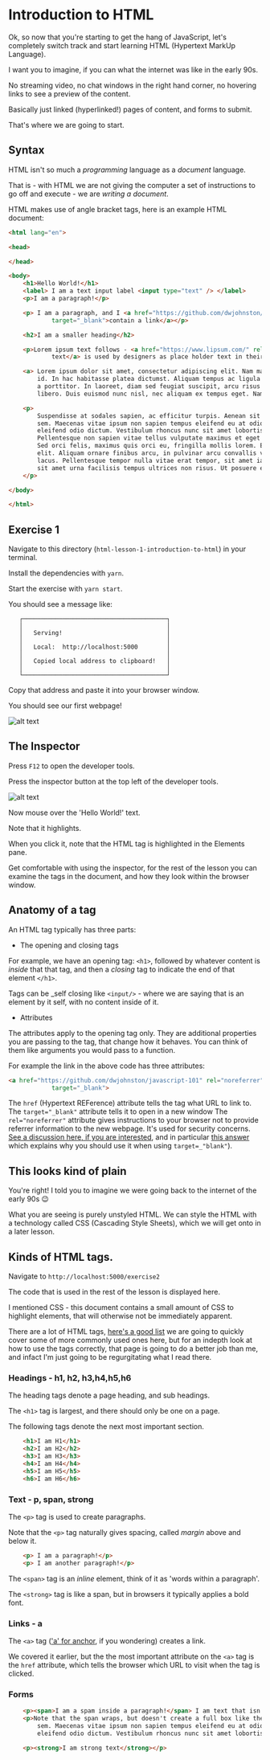 # Introduction to HTML 

Ok, so now that you're starting to get the hang of JavaScript, let's completely switch track and start learning HTML (Hypertext MarkUp Language). 

I want you to imagine, if you can what the internet was like in the early 90s. 

No streaming video, no chat windows in the right hand corner, no hovering links to see a preview of the content. 

Basically just linked (hyperlinked!) pages of content, and forms to submit. 

That's where we are going to start. 

## Syntax

HTML isn't so much a _programming_ language as a _document_ language. 

That is - with HTML we are not giving the computer a set of instructions to go off and execute - we are _writing a document_. 

HTML makes use of angle bracket tags, here is an example HTML document: 

```html
<html lang="en">

<head>

</head>

<body>
    <h1>Hello World!</h1>
    <label> I am a text input label <input type="text" /> </label>
    <p>I am a paragraph!</p>

    <p> I am a paragraph, and I <a href="https://github.com/dwjohnston/javascript-101" rel="noreferrer"
            target="_blank">contain a link</a></p>

    <h2>I am a smaller heading</h2>

    <p>Lorem ipsum text follows - <a href="https://www.lipsum.com/" rel="noreferrer" target="_blank">lorem ipusm
            text</a> is used by designers as place holder text in their content</p>

    <a> Lorem ipsum dolor sit amet, consectetur adipiscing elit. Nam maximus sapien turpis, eu posuere turpis sagittis
        id. In hac habitasse platea dictumst. Aliquam tempus ac ligula nec efficitur. Pellentesque sodales auctor justo
        a porttitor. In laoreet, diam sed feugiat suscipit, arcu risus cursus magna, sed elementum augue magna vel
        libero. Duis euismod nunc nisl, nec aliquam ex tempus eget. Nam in suscipit nisi.</a>

    <p>
        Suspendisse at sodales sapien, ac efficitur turpis. Aenean sit amet varius mauris. Nullam tincidunt fringilla
        sem. Maecenas vitae ipsum non sapien tempus eleifend eu at odio. Maecenas tempor nibh eget diam ornare, non
        eleifend odio dictum. Vestibulum rhoncus nunc sit amet lobortis efficitur. Ut a tortor at odio ornare tempus.
        Pellentesque non sapien vitae tellus vulputate maximus et eget augue. Curabitur laoreet ex at aliquam finibus.
        Sed orci felis, maximus quis orci eu, fringilla mollis lorem. Etiam at tellus nec lacus semper pharetra eget sed
        elit. Aliquam ornare finibus arcu, in pulvinar arcu convallis vitae. Praesent non convallis mauris, at placerat
        lacus. Pellentesque tempor nulla vitae erat tempor, sit amet iaculis purus vehicula. Pellentesque quis libero
        sit amet urna facilisis tempus ultrices non risus. Ut posuere eleifend egestas.
    </p>

</body>

</html>
```




## Exercise 1

Navigate to this directory (`html-lesson-1-introduction-to-html`) in your terminal. 

Install the dependencies with `yarn`. 

Start the exercise with `yarn start`. 

You should see a message like: 

```
   ┌────────────────────────────────────────┐
   │                                        │
   │   Serving!                             │
   │                                        │
   │   Local:  http://localhost:5000        │
   │                                        │
   │   Copied local address to clipboard!   │
   │                                        │
   └────────────────────────────────────────┘
```

Copy that address and paste it into your browser window. 

You should see our first webpage!

![alt text](./assets/helloworld2.png)


## The Inspector

Press `F12` to open the developer tools. 

Press the inspector button at the top left of the developer tools. 

![alt text](./assets/inspector.png)


Now mouse over the 'Hello World!' text. 

Note that it highlights. 

When you click it, note that the HTML tag is highlighted in the Elements pane. 

Get comfortable with using the inspector, for the rest of the lesson you can examine the tags in the document, and how they look within the browser window. 

## Anatomy of a tag

An HTML tag typically has three parts: 

- The opening and closing tags 

For example, we have an opening tag: `<h1>`, followed by whatever content is _inside_ that that tag, and then a _closing_ tag to indicate the end of that element `</h1>`. 

Tags can be  _self closing like `<input/>` - where we are saying that is an element by it self, with no content inside of it. 


- Attributes

The attributes apply to the opening tag only. They are additional properties you are passing to the tag, that change how it behaves. You can think of them like arguments you would pass to a function. 

For example the link in the above code has three attributes: 

```html
<a href="https://github.com/dwjohnston/javascript-101" rel="noreferrer"
            target="_blank">
```

The `href` (Hypertext REFerence) attribute tells the tag what URL to link to. 
The `target="_blank"` attribute tells it to open in a new window
The `rel="noreferrer"` attribute gives instructions to your browser not to provide referrer information to the new webpage. It's used for security concerns. [See a discussion here, if you are interested](https://stackoverflow.com/questions/50773152/when-should-i-use-rel-noreferrer), and in particular [this answer](https://stackoverflow.com/a/50779400/1068446) which explains why you should use it when using `target=_"blank"`). 


## This looks kind of plain

You're right! I told you to imagine we were going back to the internet of the early 90s 😉

What you are seeing is purely unstyled HTML. We can style the HTML with a technology called CSS (Cascading Style Sheets), which we will get onto in a later lesson. 

## Kinds of HTML tags. 

Navigate to `http://localhost:5000/exercise2`

The code that is used in the rest of the lesson is displayed here. 

I mentioned CSS - this document contains a small amount of CSS to highlight elements, that will otherwise not be immediately apparent.

There are a lot of HTML tags, [here's a good list](https://developer.mozilla.org/en-US/docs/Web/HTML/Element) we are going to quickly cover some of more commonly used ones here, but for an indepth look at how to use the tags correctly, that page is going to do a better job than me, and infact I'm just going to be regurgitating what I read there. 

### Headings - h1, h2, h3,h4,h5,h6

The heading tags denote a page heading, and sub headings. 

The `<h1>` tag is largest, and there should only be one on a page. 

The following tags denote the next most important section. 

```html
    <h1>I am H1</h1>
    <h2>I am H2</h2>
    <h3>I am H3</h3>
    <h4>I am H4</h4>
    <h5>I am H5</h5>
    <h6>I am H6</h6>
```

### Text - p, span, strong

The `<p>` tag is used to create paragraphs. 

Note that the `<p>` tag naturally gives spacing, called _margin_ above and below it. 

```html
    <p> I am a paragraph!</p>
    <p> I am another paragraph!</p>
```

The `<span>` tag is an _inline_ element, think of it as 'words within a paragraph'. 

The `<strong>` tag is like a span, but in browsers it typically applies a bold font. 


### Links - a

The `<a>` tag (['a' for anchor](https://stackoverflow.com/questions/39434659/what-does-the-a-in-the-html-a-tag-stand-for), if you wondering) creates a link. 

We covered it earlier, but the the most important attribute on the `<a>` tag is the `href` attribute, which tells the browser which URL to visit when the tag is clicked. 

### Forms






```html
    <p><span>I am a spam inside a paragraph!</span> I am text that isn't in a span </p>
    <p>Note that the span wraps, but doesn't create a full box like the paragraphs do, we will talk about block vs inline content later. <span>  Suspendisse at sodales sapien, ac efficitur turpis. Aenean sit amet varius mauris. Nullam tincidunt fringilla
        sem. Maecenas vitae ipsum non sapien tempus eleifend eu at odio. Maecenas tempor nibh eget diam ornare, non
        eleifend odio dictum. Vestibulum rhoncus nunc sit amet lobortis efficitur.</span> I am text that isn't in a span </p>

    <p><strong>I am strong text</strong></p>
```
